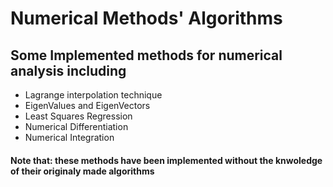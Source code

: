 # Numerical Methods' Algorithms
## Some Implemented methods for numerical analysis  including
* Lagrange interpolation technique
* EigenValues and EigenVectors
* Least Squares Regression
* Numerical Differentiation
* Numerical Integration
#### Note that: these methods have been implemented without the knwoledge of their originaly made algorithms
